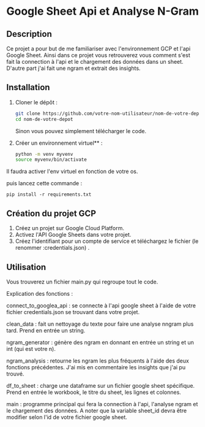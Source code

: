 # Google Sheet Api et Analyse N-Gram

## Description

Ce projet a pour but de me familiariser avec l'environnement GCP et l'api Google Sheet. Ainsi dans ce projet vous retrouverez
vous comment s'est fait la connection à l'api et le chargement des données dans un sheet. D'autre part j'ai fait une ngram et extrait des insights. 


## Installation

1. Cloner le dépôt :
   ```bash
   git clone https://github.com/votre-nom-utilisateur/nom-de-votre-depot.git
   cd nom-de-votre-depot
   ```
   Sinon vous pouvez simplement télécharger le code.


2. Créer un environnement virtuel** :
   ```bash
   python -m venv myvenv
   source myvenv/bin/activate  

Il faudra activer l'env virtuel en fonction de votre os.

  puis lancez cette commande : 
    
    pip install -r requirements.txt


## Création du projet GCP

1. Créez un projet sur Google Cloud Platform.
2. Activez l'API Google Sheets dans votre projet.
3. Créez l'identifiant pour un compte de service et téléchargez le fichier (le renommer :credentials.json) .


## Utilisation 


Vous trouverez un fichier main.py qui regroupe tout le code.

Explication des fonctions : 
 
connect_to_googlea_api : se connecte à l'api google sheet à l'aide de votre fichier credentials.json se trouvant dans votre projet.

clean_data : fait un nettoyage du texte pour faire une analyse nngram plus tard. Prend en entrée un string.

ngram_generator : génère des ngram en donnant en entrée un string et un int (qui est votre n).

ngram_analysis : retourne les ngram les plus fréquents à l'aide des deux fonctions précédentes. J'ai mis en commentaire les insights que j'ai pu trouvé.

df_to_sheet : charge une dataframe sur un fichier google sheet spécifique. Prend en entrée le workbook, le titre du sheet, les lignes et colonnes.

main : programme principal qui fera la connection à l'api, l'analyse ngram et le chargement des données. A noter que la variable sheet_id devra être modifier selon l'id de votre fichier google sheet.
   
